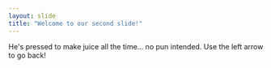 ```yaml
---
layout: slide
title: "Welcome to our second slide!"
---
```

He's pressed to make juice all the time... no pun intended.
Use the left arrow to go back!
